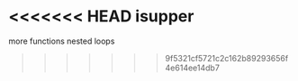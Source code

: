 <<<<<<< HEAD
isupper
=======
more functions nested loops
>>>>>>> 9f5321cf5721c2c162b89293656f4e614ee14db7
